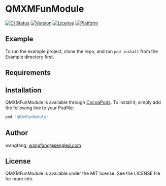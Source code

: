 # QMXMFunModule

[![CI Status](https://img.shields.io/travis/wangfang/QMXMFunModule.svg?style=flat)](https://travis-ci.org/wangfang/QMXMFunModule)
[![Version](https://img.shields.io/cocoapods/v/QMXMFunModule.svg?style=flat)](https://cocoapods.org/pods/QMXMFunModule)
[![License](https://img.shields.io/cocoapods/l/QMXMFunModule.svg?style=flat)](https://cocoapods.org/pods/QMXMFunModule)
[![Platform](https://img.shields.io/cocoapods/p/QMXMFunModule.svg?style=flat)](https://cocoapods.org/pods/QMXMFunModule)

## Example

To run the example project, clone the repo, and run `pod install` from the Example directory first.

## Requirements

## Installation

QMXMFunModule is available through [CocoaPods](https://cocoapods.org). To install
it, simply add the following line to your Podfile:

```ruby
pod 'QMXMFunModule'
```

## Author

wangfang, wangfang@sengled.com

## License

QMXMFunModule is available under the MIT license. See the LICENSE file for more info.
